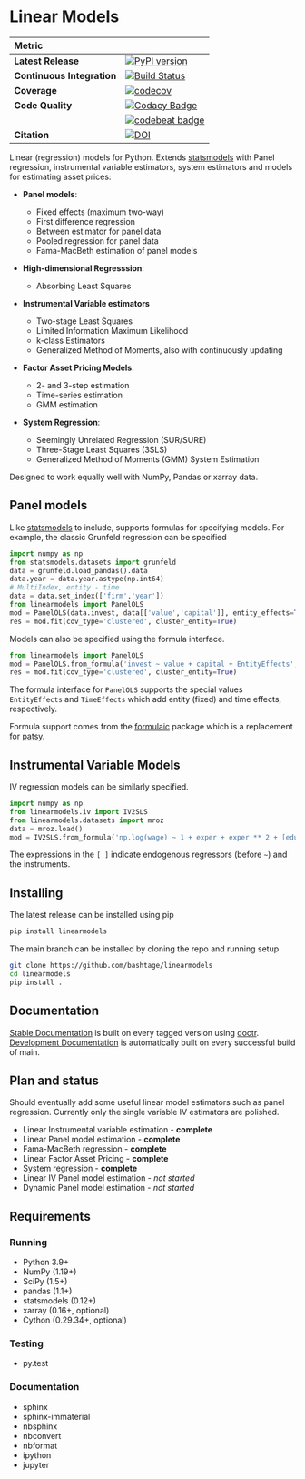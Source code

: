 # Linear Models

| Metric                     |                                                                                                                                                                                                                                                          |
| :------------------------- | :------------------------------------------------------------------------------------------------------------------------------------------------------------------------------------------------------------------------------------------------------- |
| **Latest Release**         | [![PyPI version](https://badge.fury.io/py/linearmodels.svg)](https://badge.fury.io/py/linearmodels)                                                                                                                                                      |
| **Continuous Integration** | [![Build Status](https://dev.azure.com/kevinksheppard/kevinksheppard/_apis/build/status/bashtage.linearmodels?branchName=main)](https://dev.azure.com/kevinksheppard/kevinksheppard/_build/latest?definitionId=2&branchName=main)                        |
| **Coverage**               | [![codecov](https://codecov.io/gh/bashtage/linearmodels/branch/main/graph/badge.svg)](https://codecov.io/gh/bashtage/linearmodels)                                                                                                                       |
| **Code Quality**           | [![Codacy Badge](https://api.codacy.com/project/badge/Grade/745a24a69cb2466b95df6a53c83892de)](https://www.codacy.com/manual/bashtage/linearmodels?utm_source=github.com&utm_medium=referral&utm_content=bashtage/linearmodels&utm_campaign=Badge_Grade) |
|                            | [![codebeat badge](https://codebeat.co/badges/aaae2fb4-72b5-4a66-97cd-77b93488f243)](https://codebeat.co/projects/github-com-bashtage-linearmodels-main)                                                                                                 |
| **Citation**               | [![DOI](https://zenodo.org/badge/82291672.svg)](https://zenodo.org/badge/latestdoi/82291672)                                                                                                                                                             |

Linear (regression) models for Python. Extends
[statsmodels](http://www.statsmodels.org) with Panel regression,
instrumental variable estimators, system estimators and models for
estimating asset prices:

-   **Panel models**:
    -   Fixed effects (maximum two-way)
    -   First difference regression
    -   Between estimator for panel data
    -   Pooled regression for panel data
    -   Fama-MacBeth estimation of panel models

-   **High-dimensional Regresssion**:
    -   Absorbing Least Squares

-   **Instrumental Variable estimators**
    -   Two-stage Least Squares
    -   Limited Information Maximum Likelihood
    -   k-class Estimators
    -   Generalized Method of Moments, also with continuously updating

-   **Factor Asset Pricing Models**:
    -   2- and 3-step estimation
    -   Time-series estimation
    -   GMM estimation

-   **System Regression**:
    -   Seemingly Unrelated Regression (SUR/SURE)
    -   Three-Stage Least Squares (3SLS)
    -   Generalized Method of Moments (GMM) System Estimation

Designed to work equally well with NumPy, Pandas or xarray data.

## Panel models

Like [statsmodels](http://www.statsmodels.org) to include, supports
formulas for specifying models. For example, the classic Grunfeld regression can be
specified

```python
import numpy as np
from statsmodels.datasets import grunfeld
data = grunfeld.load_pandas().data
data.year = data.year.astype(np.int64)
# MultiIndex, entity - time
data = data.set_index(['firm','year'])
from linearmodels import PanelOLS
mod = PanelOLS(data.invest, data[['value','capital']], entity_effects=True)
res = mod.fit(cov_type='clustered', cluster_entity=True)
```

Models can also be specified using the formula interface.

```python
from linearmodels import PanelOLS
mod = PanelOLS.from_formula('invest ~ value + capital + EntityEffects', data)
res = mod.fit(cov_type='clustered', cluster_entity=True)
```

The formula interface for `PanelOLS` supports the special values
`EntityEffects` and `TimeEffects` which add entity (fixed) and time
effects, respectively.

Formula support comes from the [formulaic](https://github.com/matthewwardrop/formulaic/)
package which is a replacement for [patsy](https://patsy.readthedocs.io/en/latest/).

## Instrumental Variable Models

IV regression models can be similarly specified.

```python
import numpy as np
from linearmodels.iv import IV2SLS
from linearmodels.datasets import mroz
data = mroz.load()
mod = IV2SLS.from_formula('np.log(wage) ~ 1 + exper + exper ** 2 + [educ ~ motheduc + fatheduc]', data)
```

The expressions in the `[ ]` indicate endogenous regressors (before `~`)
and the instruments.

## Installing

The latest release can be installed using pip

```bash
pip install linearmodels
```

The main branch can be installed by cloning the repo and running setup

```bash
git clone https://github.com/bashtage/linearmodels
cd linearmodels
pip install .
```

## Documentation

[Stable Documentation](https://bashtage.github.io/linearmodels/) is
built on every tagged version using
[doctr](https://github.com/drdoctr/doctr).
[Development Documentation](https://bashtage.github.io/linearmodels/devel)
is automatically built on every successful build of main.

## Plan and status

Should eventually add some useful linear model estimators such as panel
regression. Currently only the single variable IV estimators are polished.

-   Linear Instrumental variable estimation - **complete**
-   Linear Panel model estimation - **complete**
-   Fama-MacBeth regression - **complete**
-   Linear Factor Asset Pricing - **complete**
-   System regression - **complete**
-   Linear IV Panel model estimation - _not started_
-   Dynamic Panel model estimation - _not started_

## Requirements

### Running

-   Python 3.9+
-   NumPy (1.19+)
-   SciPy (1.5+)
-   pandas (1.1+)
-   statsmodels (0.12+)
-   xarray (0.16+, optional)
-   Cython (0.29.34+, optional)

### Testing

-   py.test

### Documentation

-   sphinx
-   sphinx-immaterial
-   nbsphinx
-   nbconvert
-   nbformat
-   ipython
-   jupyter
